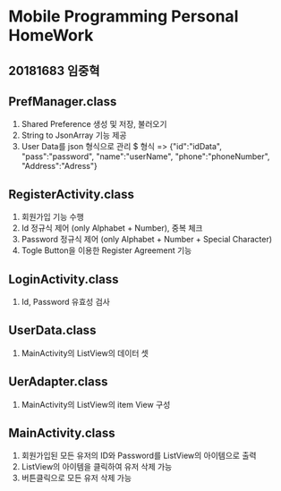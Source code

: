 Mobile Programming Personal HomeWork
===============
20181683 임중혁
--------------

## PrefManager.class
1. Shared Preference 생성 및 저장, 불러오기
2. String to JsonArray 기능 제공
3. User Data를 json 형식으로 관리
$ 형식 => {"id":"idData", "pass":"password", "name":"userName", "phone":"phoneNumber", "Address":"Adress"}


## RegisterActivity.class
1. 회원가입 기능 수행
2. Id 정규식 제어 (only Alphabet + Number), 중복 체크
3. Password 정규식 제어 (only Alphabet + Number + Special Character)
4. Togle Button을 이용한 Register Agreement 기능


## LoginActivity.class
1. Id, Password 유효성 검사


## UserData.class
1. MainActivity의 ListView의 데이터 셋

## UerAdapter.class
1. MainActivity의 ListView의 item View 구성


## MainActivity.class
1. 회원가입된 모든 유저의 ID와 Password를 ListView의 아이템으로 출력
2. ListView의 아이템을 클릭하여 유저 삭제 가능
3. 버튼클릭으로 모든 유저 삭제 가능
